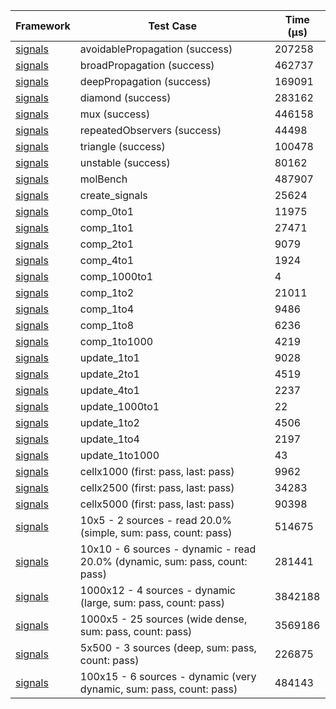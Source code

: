 | Framework | Test Case | Time (μs) |
| --- | --- | --- |
| [signals](https://github.com/rodydavis/signals.dart) | avoidablePropagation (success) | 207258 |
| [signals](https://github.com/rodydavis/signals.dart) | broadPropagation (success) | 462737 |
| [signals](https://github.com/rodydavis/signals.dart) | deepPropagation (success) | 169091 |
| [signals](https://github.com/rodydavis/signals.dart) | diamond (success) | 283162 |
| [signals](https://github.com/rodydavis/signals.dart) | mux (success) | 446158 |
| [signals](https://github.com/rodydavis/signals.dart) | repeatedObservers (success) | 44498 |
| [signals](https://github.com/rodydavis/signals.dart) | triangle (success) | 100478 |
| [signals](https://github.com/rodydavis/signals.dart) | unstable (success) | 80162 |
| [signals](https://github.com/rodydavis/signals.dart) | molBench | 487907 |
| [signals](https://github.com/rodydavis/signals.dart) | create_signals | 25624 |
| [signals](https://github.com/rodydavis/signals.dart) | comp_0to1 | 11975 |
| [signals](https://github.com/rodydavis/signals.dart) | comp_1to1 | 27471 |
| [signals](https://github.com/rodydavis/signals.dart) | comp_2to1 | 9079 |
| [signals](https://github.com/rodydavis/signals.dart) | comp_4to1 | 1924 |
| [signals](https://github.com/rodydavis/signals.dart) | comp_1000to1 | 4 |
| [signals](https://github.com/rodydavis/signals.dart) | comp_1to2 | 21011 |
| [signals](https://github.com/rodydavis/signals.dart) | comp_1to4 | 9486 |
| [signals](https://github.com/rodydavis/signals.dart) | comp_1to8 | 6236 |
| [signals](https://github.com/rodydavis/signals.dart) | comp_1to1000 | 4219 |
| [signals](https://github.com/rodydavis/signals.dart) | update_1to1 | 9028 |
| [signals](https://github.com/rodydavis/signals.dart) | update_2to1 | 4519 |
| [signals](https://github.com/rodydavis/signals.dart) | update_4to1 | 2237 |
| [signals](https://github.com/rodydavis/signals.dart) | update_1000to1 | 22 |
| [signals](https://github.com/rodydavis/signals.dart) | update_1to2 | 4506 |
| [signals](https://github.com/rodydavis/signals.dart) | update_1to4 | 2197 |
| [signals](https://github.com/rodydavis/signals.dart) | update_1to1000 | 43 |
| [signals](https://github.com/rodydavis/signals.dart) | cellx1000 (first: pass, last: pass) | 9962 |
| [signals](https://github.com/rodydavis/signals.dart) | cellx2500 (first: pass, last: pass) | 34283 |
| [signals](https://github.com/rodydavis/signals.dart) | cellx5000 (first: pass, last: pass) | 90398 |
| [signals](https://github.com/rodydavis/signals.dart) | 10x5 - 2 sources - read 20.0% (simple, sum: pass, count: pass) | 514675 |
| [signals](https://github.com/rodydavis/signals.dart) | 10x10 - 6 sources - dynamic - read 20.0% (dynamic, sum: pass, count: pass) | 281441 |
| [signals](https://github.com/rodydavis/signals.dart) | 1000x12 - 4 sources - dynamic (large, sum: pass, count: pass) | 3842188 |
| [signals](https://github.com/rodydavis/signals.dart) | 1000x5 - 25 sources (wide dense, sum: pass, count: pass) | 3569186 |
| [signals](https://github.com/rodydavis/signals.dart) | 5x500 - 3 sources (deep, sum: pass, count: pass) | 226875 |
| [signals](https://github.com/rodydavis/signals.dart) | 100x15 - 6 sources - dynamic (very dynamic, sum: pass, count: pass) | 484143 |
